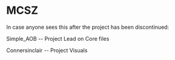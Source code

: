 # MCSZ

In case anyone sees this after the project has been discontinued:

Simple_AOB -- Project Lead on Core files

Connersinclair -- Project Visuals

